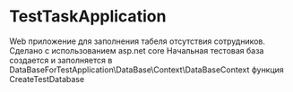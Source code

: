 # TestTaskApplication
Web приложение для заполнения табеля отсутствия сотрудников. Сделано с использованием asp.net core
Начальная тестовая база создается и заполняется в DataBaseForTestApplication\DataBase\Context\DataBaseContext функция CreateTestDatabase
